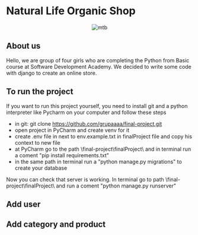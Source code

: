 # Natural Life Organic Shop

<center>

![mtb](auxiliary/zdj.jpg)

</center>

## About us
Hello, we are group of four girls who are completing the Python from Basic course at Software Development Academy. 
We decided to write some code with django to create an online store.



## To run the project

If you want to run this project yourself, you need to install git and a python interpreter like Pycharm on your computer and follow these steps
* in git: git  clone https://github.com/grupaaaa/final-project.git
* open project in PyCharm and create venv for it
* create .env file in next to env.example.txt in finalProject file and copy his context to new file
* at PyCharm go to the path \final-project\finalProject\ and in terminal run a coment "pip install requirements.txt"
* in the same path in terminal run a "python manage.py migrations" to create your database

Now you can check that server is working. In terminal go to path \final-project\finalProject\ and run a coment "python manage.py runserver"


## Add user

## Add category and product

 

